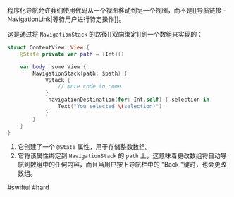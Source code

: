 程序化导航允许我们使用代码从一个视图移动到另一个视图，而不是[[导航链接 - NavigationLink|等待用户进行特定操作]]。

这是通过将 `NavigationStack` 的路径[[双向绑定]]到一个数组来实现的：

```swift
struct ContentView: View {
    @State private var path = [Int]()

    var body: some View {
        NavigationStack(path: $path) {
            VStack {
                // more code to come
            }
            .navigationDestination(for: Int.self) { selection in
                Text("You selected \(selection)")
            }
        }
    }
}
```

1. 它创建了一个 `@State` 属性，用于存储整数数组。
2. 它将该属性绑定到 `NavigationStack` 的 `path` 上，这意味着更改数组将自动导航到数组中的任何内容，而且当用户按下导航栏中的 "Back "键时，也会更改数组。

#swiftui #hard 